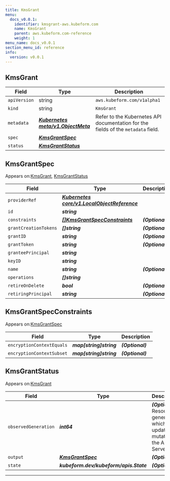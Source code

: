 ```yaml
---
title: KmsGrant
menu:
  docs_v0.0.1:
    identifier: kmsgrant-aws.kubeform.com
    name: KmsGrant
    parent: aws.kubeform.com-reference
    weight: 1
menu_name: docs_v0.0.1
section_menu_id: reference
info:
  version: v0.0.1
---
```


## KmsGrant
| Field | Type | Description |
| ------ | ----- | ----------- |
| `apiVersion` | string | `aws.kubeform.com/v1alpha1` |
|    `kind` | string | `KmsGrant` |
| `metadata` | ***[Kubernetes meta/v1.ObjectMeta](https://kubernetes.io/docs/reference/generated/kubernetes-api/v1.13/#objectmeta-v1-meta)***|Refer to the Kubernetes API documentation for the fields of the `metadata` field.|
| `spec` | ***[KmsGrantSpec](#kmsgrantspec)***||
| `status` | ***[KmsGrantStatus](#kmsgrantstatus)***||
## KmsGrantSpec

Appears on:[KmsGrant](#kmsgrant), [KmsGrantStatus](#kmsgrantstatus)

| Field | Type | Description |
| ------ | ----- | ----------- |
| `providerRef` | ***[Kubernetes core/v1.LocalObjectReference](https://kubernetes.io/docs/reference/generated/kubernetes-api/v1.13/#localobjectreference-v1-core)***||
| `id` | ***string***||
| `constraints` | ***[[]KmsGrantSpecConstraints](#kmsgrantspecconstraints)***| ***(Optional)*** |
| `grantCreationTokens` | ***[]string***| ***(Optional)*** |
| `grantID` | ***string***| ***(Optional)*** |
| `grantToken` | ***string***| ***(Optional)*** |
| `granteePrincipal` | ***string***||
| `keyID` | ***string***||
| `name` | ***string***| ***(Optional)*** |
| `operations` | ***[]string***||
| `retireOnDelete` | ***bool***| ***(Optional)*** |
| `retiringPrincipal` | ***string***| ***(Optional)*** |
## KmsGrantSpecConstraints

Appears on:[KmsGrantSpec](#kmsgrantspec)

| Field | Type | Description |
| ------ | ----- | ----------- |
| `encryptionContextEquals` | ***map[string]string***| ***(Optional)*** |
| `encryptionContextSubset` | ***map[string]string***| ***(Optional)*** |
## KmsGrantStatus

Appears on:[KmsGrant](#kmsgrant)

| Field | Type | Description |
| ------ | ----- | ----------- |
| `observedGeneration` | ***int64***| ***(Optional)*** Resource generation, which is updated on mutation by the API Server.|
| `output` | ***[KmsGrantSpec](#kmsgrantspec)***| ***(Optional)*** |
| `state` | ***kubeform.dev/kubeform/apis.State***| ***(Optional)*** |
---
